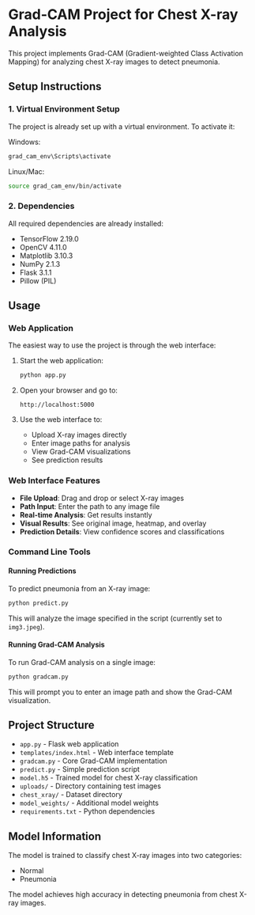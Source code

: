 # Grad-CAM Project for Chest X-ray Analysis

This project implements Grad-CAM (Gradient-weighted Class Activation Mapping) for analyzing chest X-ray images to detect pneumonia.

## Setup Instructions

### 1. Virtual Environment Setup

The project is already set up with a virtual environment. To activate it:

Windows:
```bash
grad_cam_env\Scripts\activate
```

Linux/Mac:
```bash
source grad_cam_env/bin/activate
```

### 2. Dependencies

All required dependencies are already installed:
- TensorFlow 2.19.0
- OpenCV 4.11.0
- Matplotlib 3.10.3
- NumPy 2.1.3
- Flask 3.1.1
- Pillow (PIL)


## Usage

###  Web Application 

The easiest way to use the project is through the web interface:

1. Start the web application:
   ```bash
   python app.py
   ```

2. Open your browser and go to:
   ```
   http://localhost:5000
   ```

3. Use the web interface to:
   - Upload X-ray images directly
   - Enter image paths for analysis
   - View Grad-CAM visualizations
   - See prediction results

###  Web Interface Features

- **File Upload**: Drag and drop or select X-ray images
- **Path Input**: Enter the path to any image file
- **Real-time Analysis**: Get results instantly
- **Visual Results**: See original image, heatmap, and overlay
- **Prediction Details**: View confidence scores and classifications

###  Command Line Tools

#### Running Predictions

To predict pneumonia from an X-ray image:
```bash
python predict.py
```

This will analyze the image specified in the script (currently set to `img3.jpeg`).

#### Running Grad-CAM Analysis

To run Grad-CAM analysis on a single image:
```bash
python gradcam.py
```

This will prompt you to enter an image path and show the Grad-CAM visualization.


## Project Structure

- `app.py` - Flask web application
- `templates/index.html` - Web interface template
- `gradcam.py` - Core Grad-CAM implementation
- `predict.py` - Simple prediction script
- `model.h5` - Trained model for chest X-ray classification
- `uploads/` - Directory containing test images
- `chest_xray/` - Dataset directory
- `model_weights/` - Additional model weights
- `requirements.txt` - Python dependencies

## Model Information

The model is trained to classify chest X-ray images into two categories:
- Normal
- Pneumonia

The model achieves high accuracy in detecting pneumonia from chest X-ray images.
